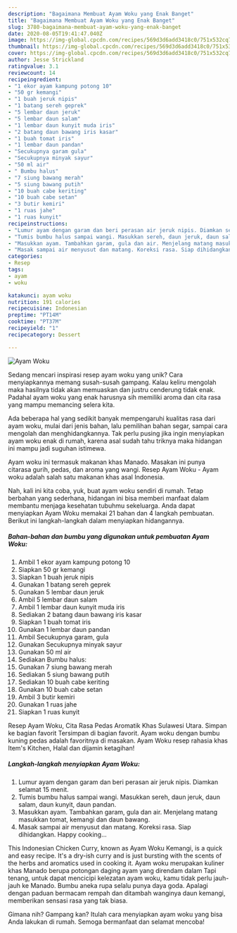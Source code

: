 ```yaml
---
description: "Bagaimana Membuat Ayam Woku yang Enak Banget"
title: "Bagaimana Membuat Ayam Woku yang Enak Banget"
slug: 3780-bagaimana-membuat-ayam-woku-yang-enak-banget
date: 2020-08-05T19:41:47.040Z
image: https://img-global.cpcdn.com/recipes/569d3d6add3418c0/751x532cq70/ayam-woku-foto-resep-utama.jpg
thumbnail: https://img-global.cpcdn.com/recipes/569d3d6add3418c0/751x532cq70/ayam-woku-foto-resep-utama.jpg
cover: https://img-global.cpcdn.com/recipes/569d3d6add3418c0/751x532cq70/ayam-woku-foto-resep-utama.jpg
author: Jesse Strickland
ratingvalue: 3.1
reviewcount: 14
recipeingredient:
- "1 ekor ayam kampung potong 10"
- "50 gr kemangi"
- "1 buah jeruk nipis"
- "1 batang sereh geprek"
- "5 lembar daun jeruk"
- "5 lembar daun salam"
- "1 lembar daun kunyit muda iris"
- "2 batang daun bawang iris kasar"
- "1 buah tomat iris"
- "1 lembar daun pandan"
- "Secukupnya garam gula"
- "Secukupnya minyak sayur"
- "50 ml air"
- " Bumbu halus"
- "7 siung bawang merah"
- "5 siung bawang putih"
- "10 buah cabe keriting"
- "10 buah cabe setan"
- "3 butir kemiri"
- "1 ruas jahe"
- "1 ruas kunyit"
recipeinstructions:
- "Lumur ayam dengan garam dan beri perasan air jeruk nipis. Diamkan selamat 15 menit."
- "Tumis bumbu halus sampai wangi. Masukkan sereh, daun jeruk, daun salam, daun kunyit, daun pandan."
- "Masukkan ayam. Tambahkan garam, gula dan air. Menjelang matang masukkan tomat, kemangi dan daun bawang."
- "Masak sampai air menyusut dan matang. Koreksi rasa. Siap dihidangkan. Happy cooking..."
categories:
- Resep
tags:
- ayam
- woku

katakunci: ayam woku 
nutrition: 191 calories
recipecuisine: Indonesian
preptime: "PT14M"
cooktime: "PT37M"
recipeyield: "1"
recipecategory: Dessert

---
```



![Ayam Woku](https://img-global.cpcdn.com/recipes/569d3d6add3418c0/751x532cq70/ayam-woku-foto-resep-utama.jpg)

Sedang mencari inspirasi resep ayam woku yang unik? Cara menyiapkannya memang susah-susah gampang. Kalau keliru mengolah maka hasilnya tidak akan memuaskan dan justru cenderung tidak enak. Padahal ayam woku yang enak harusnya sih memiliki aroma dan cita rasa yang mampu memancing selera kita.

Ada beberapa hal yang sedikit banyak mempengaruhi kualitas rasa dari ayam woku, mulai dari jenis bahan, lalu pemilihan bahan segar, sampai cara mengolah dan menghidangkannya. Tak perlu pusing jika ingin menyiapkan ayam woku enak di rumah, karena asal sudah tahu triknya maka hidangan ini mampu jadi suguhan istimewa.

Ayam woku ini termasuk makanan khas Manado. Masakan ini punya citarasa gurih, pedas, dan aroma yang wangi. Resep Ayam Woku - Ayam woku adalah salah satu makanan khas asal Indonesia.


Nah, kali ini kita coba, yuk, buat ayam woku sendiri di rumah. Tetap berbahan yang sederhana, hidangan ini bisa memberi manfaat dalam membantu menjaga kesehatan tubuhmu sekeluarga. Anda dapat menyiapkan Ayam Woku memakai 21 bahan dan 4 langkah pembuatan. Berikut ini langkah-langkah dalam menyiapkan hidangannya.

<!--inarticleads1-->

##### Bahan-bahan dan bumbu yang digunakan untuk pembuatan Ayam Woku:

1. Ambil 1 ekor ayam kampung potong 10
1. Siapkan 50 gr kemangi
1. Siapkan 1 buah jeruk nipis
1. Gunakan 1 batang sereh geprek
1. Gunakan 5 lembar daun jeruk
1. Ambil 5 lembar daun salam
1. Ambil 1 lembar daun kunyit muda iris
1. Sediakan 2 batang daun bawang iris kasar
1. Siapkan 1 buah tomat iris
1. Gunakan 1 lembar daun pandan
1. Ambil Secukupnya garam, gula
1. Gunakan Secukupnya minyak sayur
1. Gunakan 50 ml air
1. Sediakan  Bumbu halus:
1. Gunakan 7 siung bawang merah
1. Sediakan 5 siung bawang putih
1. Sediakan 10 buah cabe keriting
1. Gunakan 10 buah cabe setan
1. Ambil 3 butir kemiri
1. Gunakan 1 ruas jahe
1. Siapkan 1 ruas kunyit


Resep Ayam Woku, Cita Rasa Pedas Aromatik Khas Sulawesi Utara. Simpan ke bagian favorit Tersimpan di bagian favorit. Ayam woku dengan bumbu kuning pedas adalah favoritnya di masakan. Ayam Woku resep rahasia khas Item&#39;s Kitchen, Halal dan dijamin ketagihan! 

<!--inarticleads2-->

##### Langkah-langkah menyiapkan Ayam Woku:

1. Lumur ayam dengan garam dan beri perasan air jeruk nipis. Diamkan selamat 15 menit.
1. Tumis bumbu halus sampai wangi. Masukkan sereh, daun jeruk, daun salam, daun kunyit, daun pandan.
1. Masukkan ayam. Tambahkan garam, gula dan air. Menjelang matang masukkan tomat, kemangi dan daun bawang.
1. Masak sampai air menyusut dan matang. Koreksi rasa. Siap dihidangkan. Happy cooking...


This Indonesian Chicken Curry, known as Ayam Woku Kemangi, is a quick and easy recipe. It&#39;s a dry-ish curry and is just bursting with the scents of the herbs and aromatics used in cooking it. Ayam woku merupakan kuliner khas Manado berupa potongan daging ayam yang direndam dalam Tapi tenang, untuk dapat mencicipi kelezatan ayam woku, kamu tidak perlu jauh-jauh ke Manado. Bumbu aneka rupa selalu punya daya goda. Apalagi dengan paduan bermacam rempah dan ditambah wanginya daun kemangi, memberikan sensasi rasa yang tak biasa. 

Gimana nih? Gampang kan? Itulah cara menyiapkan ayam woku yang bisa Anda lakukan di rumah. Semoga bermanfaat dan selamat mencoba!
